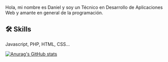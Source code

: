 
Hola, mi nombre es Daniel y soy un Técnico en Desarrollo de Aplicaciones Web y amante en general de la programación.

## 🛠 Skills
Javascript, PHP, HTML, CSS...

[![Anurag's GitHub stats](https://github-readme-stats.vercel.app/api?username=Danielsot0)](https://github.com/Danielsot0/github-readme-stats)
